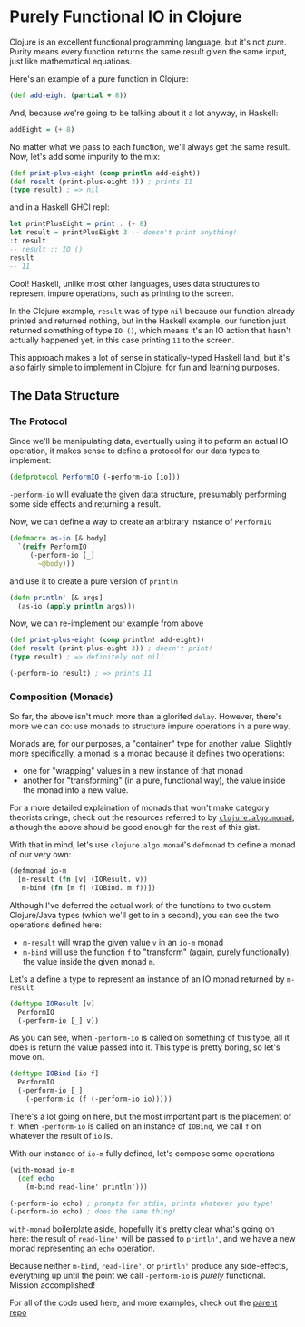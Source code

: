 # Purely Functional IO in Clojure

Clojure is an excellent functional programming language, but it's not *pure*. Purity means every function returns the same result given the same input, just like mathematical equations.

Here's an example of a pure function in Clojure:
```clojure
(def add-eight (partial + 8))

```
And, because we're going to be talking about it a lot anyway, in Haskell:
```haskell
addEight = (+ 8)
```
No matter what we pass to each function, we'll always get the same result. Now, let's add some impurity to the mix:
```clojure
(def print-plus-eight (comp println add-eight))
(def result (print-plus-eight 3)) ; prints 11
(type result) ; => nil
```
and in a Haskell GHCI repl:
```Haskell
let printPlusEight = print . (+ 8)
let result = printPlusEight 3 -- doesn't print anything!
:t result
-- result :: IO ()
result
-- 11
```
Cool! Haskell, unlike most other languages, uses data structures to represent impure operations, such as printing to the screen.

In the Clojure example, `result` was of type `nil` because our function already printed and returned nothing, but in the Haskell example, our function just returned something of type `IO ()`, which means it's an IO action that hasn't actually happened yet, in this case printing `11` to the screen.

This approach makes a lot of sense in statically-typed Haskell land, but it's also fairly simple to implement in Clojure, for fun and learning purposes.

## The Data Structure

### The Protocol

Since we'll be manipulating data, eventually using it to peform an actual IO operation, it makes sense to define a protocol for our data types to implement:

```clojure
(defprotocol PerformIO (-perform-io [io]))
```
`-perform-io` will evaluate the given data structure, presumably performing some side effects and returning a result.

Now, we can define a way to create an arbitrary instance of `PerformIO`
```clojure
(defmacro as-io [& body]
  `(reify PerformIO
     (-perform-io [_]
       ~@body)))
```
and use it to create a pure version of `println`
```clojure
(defn println' [& args]
  (as-io (apply println args)))
```
Now, we can re-implement our example from above
```clojure
(def print-plus-eight (comp println! add-eight))
(def result (print-plus-eight 3)) ; doesn't print!
(type result) ; => definitely not nil!

(-perform-io result) ; => prints 11
```
### Composition (Monads)

So far, the above isn't much more than a glorifed `delay`. However, there's more we can do: use monads to structure impure operations in a pure way.

Monads are, for our purposes, a "container" type for another value. Slightly more specifically, a monad is a monad because it defines two operations:
* one for "wrapping" values in a new instance of that monad
* another for "transforming" (in a pure, functional way), the value inside the monad into a new value.

For a more detailed explaination of monads that won't make category theorists cringe, check out the resources referred to by [`clojure.algo.monad`](https://github.com/clojure/algo.monads), although the above should be good enough for the rest of this gist.

With that in mind, let's use `clojure.algo.monad`'s `defmonad` to define a monad of our very own:
```clojure
(defmonad io-m
  [m-result (fn [v] (IOResult. v))
   m-bind (fn [m f] (IOBind. m f))])
```
Although I've deferred the actual work of the functions to two custom Clojure/Java types (which we'll get to in a second), you can see the two operations defined here:
*  `m-result` will wrap the given value `v` in an `io-m` monad
*  `m-bind` will use the function `f` to "transform" (again, purely functionally), the value inside the given monad `m`.

Let's a define a type to represent an instance of an IO monad returned by `m-result`
```clojure
(deftype IOResult [v]
  PerformIO
  (-perform-io [_] v))
```
As you can see, when `-perform-io` is called on something of this type, all it does is return the value passed into it. This type is pretty boring, so let's move on.

```clojure
(deftype IOBind [io f]
  PerformIO
  (-perform-io [_]
    (-perform-io (f (-perform-io io)))))
```
There's a lot going on here, but the most important part is the placement of `f`: when `-perform-io` is called on an instance of `IOBind`, we call `f` on whatever the result of `io` is.

With our instance of `io-m` fully defined, let's compose some operations
```clojure
(with-monad io-m
  (def echo
    (m-bind read-line' println')))

(-perform-io echo) ; prompts for stdin, prints whatever you type!
(-perform-io echo) ; does the same thing!
```
`with-monad` boilerplate aside, hopefully it's pretty clear what's going on here: the result of `read-line'` will be passed to `println'`, and we have a new monad representing an `echo` operation.

Because neither `m-bind`, `read-line'`, or `println'` produce any side-effects, everything up until the point we call `-perform-io` is *purely* functional. Mission accomplished!

For all of the code used here, and more examples, check out the [parent repo](https://github.com/micmarsh/clojure-pure-io)